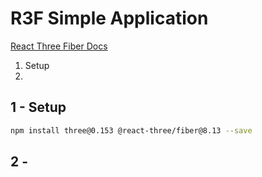 # R3F Simple Application

[React Three Fiber  Docs](https://docs.pmnd.rs/react-three-fiber/getting-started/introduction)

1. Setup
2. 

## 1 - Setup

``` bash
npm install three@0.153 @react-three/fiber@8.13 --save
```

## 2 - 
